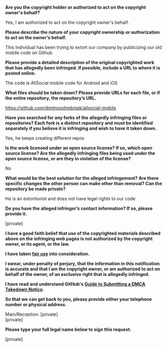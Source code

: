 **Are you the copyright holder or authorized to act on the copyright owner's behalf?**

Yes, I am authorized to act on the copyright owner's behalf.

**Please describe the nature of your copyright ownership or authorization to act on the owner's behalf.**

This individual has been trying to extort our company by publicizing our old mobile code on Github

**Please provide a detailed description of the original copyrighted work that has allegedly been infringed. If possible, include a URL to where it is posted online.**

The code is AllSocial mobile code for Android and iOS

**What files should be taken down? Please provide URLs for each file, or if the entire repository, the repository’s URL.**

https://github.com/dmitropohrebniak/allsocial-mobile

**Have you searched for any forks of the allegedly infringing files or repositories? Each fork is a distinct repository and must be identified separately if you believe it is infringing and wish to have it taken down.**

Yes, he keeps creating different repos

**Is the work licensed under an open source license? If so, which open source license? Are the allegedly infringing files being used under the open source license, or are they in violation of the license?**

No

**What would be the best solution for the alleged infringement? Are there specific changes the other person can make other than removal? Can the repository be made private?**

He is an extortionist and does not have legal rights to our code

**Do you have the alleged infringer’s contact information? If so, please provide it.**

[private]  

**I have a good faith belief that use of the copyrighted materials described above on the infringing web pages is not authorized by the copyright owner, or its agent, or the law.**

**I have taken <a href="https://www.lumendatabase.org/topics/22">fair use</a> into consideration.**

**I swear, under penalty of perjury, that the information in this notification is accurate and that I am the copyright owner, or am authorized to act on behalf of the owner, of an exclusive right that is allegedly infringed.**

**I have read and understand GitHub's <a href="https://help.github.com/articles/guide-to-submitting-a-dmca-takedown-notice/">Guide to Submitting a DMCA Takedown Notice</a>.**

**So that we can get back to you, please provide either your telephone number or physical address.**

Main/Reception: [private]  
[private]  

**Please type your full legal name below to sign this request.**

[private]  
